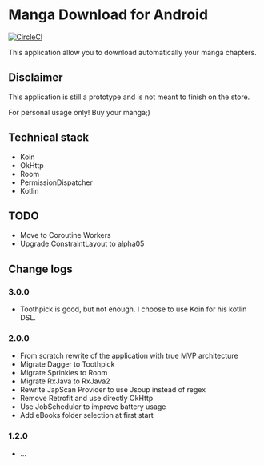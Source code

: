 # Manga Download for Android
[![CircleCI](https://img.shields.io/circleci/project/github/ArnaudPiroelle/manga-downloader-android/develop.svg?style=for-the-badge)](https://circleci.com/gh/ArnaudPiroelle/manga-downloader-android/tree/develop)

This application allow you to download automatically your manga chapters.

## Disclaimer
This application is still a prototype and is not meant to finish on the store.

For personal usage only!
Buy your manga;)


## Technical stack
* Koin
* OkHttp
* Room
* PermissionDispatcher
* Kotlin

## TODO
* Move to Coroutine Workers
* Upgrade ConstraintLayout to alpha05

## Change logs

### 3.0.0
- Toothpick is good, but not enough. I choose to use Koin for his kotlin DSL.

### 2.0.0
- From scratch rewrite of the application with true MVP architecture
- Migrate Dagger to Toothpick
- Migrate Sprinkles to Room
- Migrate RxJava to RxJava2
- Rewrite JapScan Provider to use Jsoup instead of regex
- Remove Retrofit and use directly OkHttp
- Use JobScheduler to improve battery usage
- Add eBooks folder selection at first start

### 1.2.0
- ...

